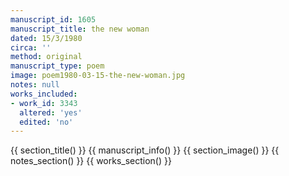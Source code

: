 ```yaml
---
manuscript_id: 1605
manuscript_title: the new woman
dated: 15/3/1980
circa: ''
method: original
manuscript_type: poem
image: poem1980-03-15-the-new-woman.jpg
notes: null
works_included:
- work_id: 3343
  altered: 'yes'
  edited: 'no'
---
```


{{ section_title() }}
{{ manuscript_info() }}
{{ section_image() }}
{{ notes_section() }}
{{ works_section() }}
